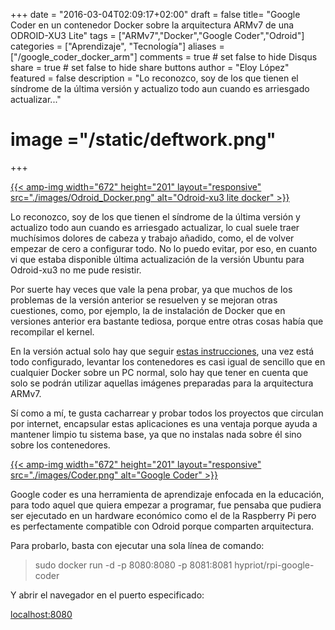 +++
date = "2016-03-04T02:09:17+02:00"
draft = false
title= "Google Coder en un contenedor Docker sobre la arquitectura ARMv7 de una ODROID-XU3 Lite"
tags = ["ARMv7","Docker","Google Coder","Odroid"]
categories = ["Aprendizaje", "Tecnología"]
aliases = ["/google_coder_docker_arm"]
comments = true	# set false to hide Disqus
share = true	# set false to hide share buttons
author = "Eloy López"
featured = false
description = "Lo reconozco, soy de los que tienen el síndrome de la última versión y actualizo todo aun cuando es arriesgado actualizar..."
# image ="/static/deftwork.png"
+++

[{{< amp-img width="672" height="201" layout="responsive" src="./images/Odroid_Docker.png" alt="Odroid-xu3 lite docker" >}}](https://www.hardkernel.com/)

Lo reconozco, soy de los que tienen el síndrome de la última versión y actualizo todo aun cuando es arriesgado actualizar, lo cual suele traer muchísimos dolores de cabeza y trabajo añadido, como, el de volver empezar de cero a configurar todo. No lo puedo evitar, por eso, en cuanto vi que estaba disponible última actualización de la versión Ubuntu para Odroid-xu3 no me pude resistir.

Por suerte hay veces que vale la pena probar, ya que muchos de los problemas de la versión anterior se resuelven y se mejoran otras cuestiones, como, por ejemplo, la de instalación de Docker que en versiones anterior era bastante tediosa, porque entre otras cosas había que recompilar el kernel.

En la versión actual solo hay que seguir <a href="https://github.com/umiddelb/armhf/wiki/Installing,-running,-using-docker-on-armhf-(ARMv7)-devices" target="_blank">estas instrucciones</a>, una vez está todo configurado, levantar los contenedores es casi igual de sencillo que en cualquier Docker sobre un PC normal, solo hay que tener en cuenta que solo se podrán utilizar aquellas imágenes preparadas para la arquitectura ARMv7.

Sí como a mí, te gusta cacharrear y probar todos los proyectos que circulan por internet, encapsular estas aplicaciones es una ventaja porque ayuda a mantener limpio tu sistema base, ya que no instalas nada sobre él sino sobre los contenedores.

[{{< amp-img width="672" height="201" layout="responsive" src="./images/Coder.png" alt="Google Coder" >}}](http://goo.gl/coder)

Google coder es una herramienta de aprendizaje enfocada en la educación, para todo aquel que quiera empezar a programar, fue pensaba que pudiera ser ejecutado en un hardware económico como el de la Raspberry Pi pero es perfectamente compatible con Odroid porque comparten arquitectura.

Para probarlo, basta con ejecutar una sola línea de comando:

> sudo docker run -d -p 8080:8080 -p 8081:8081 hypriot/rpi-google-coder

Y abrir el navegador en el puerto especificado:

<a href="http://localhost:8080" target="_blank">localhost:8080</a>
